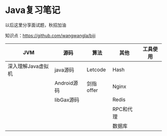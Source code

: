 # Java复习笔记
以后这里分享面试题，秋招加油

知识点：https://github.com/wangwangla/biji

| JVM                | 源码        | 算法      | 其他      | 工具使用 |
| ------------------ | ----------- | --------- | --------- | -------- |
| 深入理解Java虚拟机 | java源码    | Letcode   | Hash      |          |
|                    | Android源码 | 剑指offer | Nginx     |          |
|                    | libGax源码  |           | Redis     |          |
|                    |             |           | RPC和代理 |          |
|                    |             |           | 数据库    |          |


